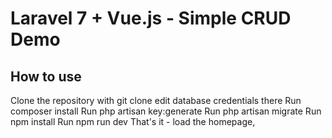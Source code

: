 # Laravel 7 + Vue.js - Simple CRUD Demo


## How to use
Clone the repository with git clone
edit database credentials there
Run composer install
Run php artisan key:generate
Run php artisan migrate
Run npm install
Run npm run dev
That's it - load the homepage,
